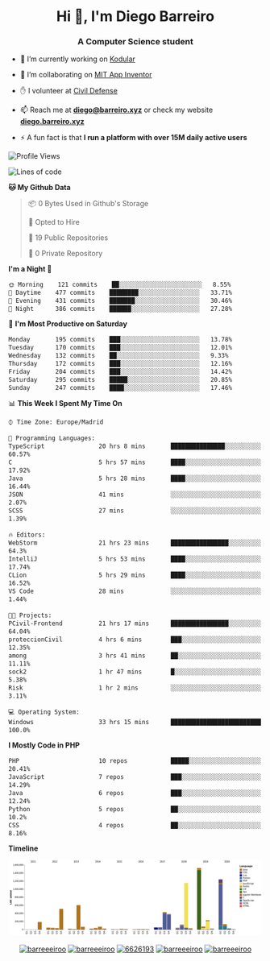 <h1 align="center">Hi 👋, I'm Diego Barreiro</h1>
<h3 align="center">A Computer Science student</h3>

- 🔭 I’m currently working on [Kodular](https://www.kodular.io)

- 👯 I’m collaborating on [MIT App Inventor](https://github.com/mit-cml/appinventor-sources)

- ✋ I volunteer at [Civil Defense](https://proteccioncivil.sdc.gal)

- 📫 Reach me at **diego@barreiro.xyz** or check my website **[diego.barreiro.xyz](https://diego.barreiro.xyz)**

- ⚡ A fun fact is that **I run a platform with over 15M daily active users**

<!--START_SECTION:waka-->
![Profile Views](http://img.shields.io/badge/Profile%20Views-9-blue)

![Lines of code](https://img.shields.io/badge/From%20Hello%20World%20I%27ve%20Written-22.4%20million%20lines%20of%20code-blue)

**🐱 My Github Data** 

> 📦 0 Bytes Used in Github's Storage 
 > 
> 💼 Opted to Hire
 > 
> 📜 19 Public Repositories
 > 
> 🔑 0 Private Repository 
 > 
**I'm a Night 🦉** 

```text
🌞 Morning    121 commits    ██░░░░░░░░░░░░░░░░░░░░░░░   8.55% 
🌆 Daytime    477 commits    ████████░░░░░░░░░░░░░░░░░   33.71% 
🌃 Evening    431 commits    ███████░░░░░░░░░░░░░░░░░░   30.46% 
🌙 Night      386 commits    ██████░░░░░░░░░░░░░░░░░░░   27.28%

```
📅 **I'm Most Productive on Saturday** 

```text
Monday       195 commits    ███░░░░░░░░░░░░░░░░░░░░░░   13.78% 
Tuesday      170 commits    ███░░░░░░░░░░░░░░░░░░░░░░   12.01% 
Wednesday    132 commits    ██░░░░░░░░░░░░░░░░░░░░░░░   9.33% 
Thursday     172 commits    ███░░░░░░░░░░░░░░░░░░░░░░   12.16% 
Friday       204 commits    ███░░░░░░░░░░░░░░░░░░░░░░   14.42% 
Saturday     295 commits    █████░░░░░░░░░░░░░░░░░░░░   20.85% 
Sunday       247 commits    ████░░░░░░░░░░░░░░░░░░░░░   17.46%

```


📊 **This Week I Spent My Time On** 

```text
⌚︎ Time Zone: Europe/Madrid

💬 Programming Languages: 
TypeScript               20 hrs 8 mins       ███████████████░░░░░░░░░░   60.57% 
C                        5 hrs 57 mins       ████░░░░░░░░░░░░░░░░░░░░░   17.92% 
Java                     5 hrs 28 mins       ████░░░░░░░░░░░░░░░░░░░░░   16.44% 
JSON                     41 mins             ░░░░░░░░░░░░░░░░░░░░░░░░░   2.07% 
SCSS                     27 mins             ░░░░░░░░░░░░░░░░░░░░░░░░░   1.39%

🔥 Editors: 
WebStorm                 21 hrs 23 mins      ████████████████░░░░░░░░░   64.3% 
IntelliJ                 5 hrs 53 mins       ████░░░░░░░░░░░░░░░░░░░░░   17.74% 
CLion                    5 hrs 29 mins       ████░░░░░░░░░░░░░░░░░░░░░   16.52% 
VS Code                  28 mins             ░░░░░░░░░░░░░░░░░░░░░░░░░   1.44%

🐱‍💻 Projects: 
PCivil-Frontend          21 hrs 17 mins      ████████████████░░░░░░░░░   64.04% 
proteccionCivil          4 hrs 6 mins        ███░░░░░░░░░░░░░░░░░░░░░░   12.35% 
among                    3 hrs 41 mins       ██░░░░░░░░░░░░░░░░░░░░░░░   11.11% 
sock2                    1 hr 47 mins        █░░░░░░░░░░░░░░░░░░░░░░░░   5.38% 
Risk                     1 hr 2 mins         ░░░░░░░░░░░░░░░░░░░░░░░░░   3.11%

💻 Operating System: 
Windows                  33 hrs 15 mins      █████████████████████████   100.0%

```

**I Mostly Code in PHP** 

```text
PHP                      10 repos            █████░░░░░░░░░░░░░░░░░░░░   20.41% 
JavaScript               7 repos             ███░░░░░░░░░░░░░░░░░░░░░░   14.29% 
Java                     6 repos             ███░░░░░░░░░░░░░░░░░░░░░░   12.24% 
Python                   5 repos             ██░░░░░░░░░░░░░░░░░░░░░░░   10.2% 
CSS                      4 repos             ██░░░░░░░░░░░░░░░░░░░░░░░   8.16%

```


**Timeline**

![Chart not found](https://github.com/barreeeiroo/barreeeiroo/blob/master/charts/bar_graph.png) 


<!--END_SECTION:waka-->

<p align="center">
<a href="https://twitter.com/barreeeiroo" target="blank"><img align="center" src="https://cdn.jsdelivr.net/npm/simple-icons@3.0.1/icons/twitter.svg" alt="barreeeiroo" height="20" width="20" /></a>
<a href="https://linkedin.com/in/barreeeiroo" target="blank"><img align="center" src="https://cdn.jsdelivr.net/npm/simple-icons@3.0.1/icons/linkedin.svg" alt="barreeeiroo" height="20" width="20" /></a>
<a href="https://stackoverflow.com/users/6626193" target="blank"><img align="center" src="https://cdn.jsdelivr.net/npm/simple-icons@3.0.1/icons/stackoverflow.svg" alt="6626193" height="20" width="20" /></a>
<a href="https://fb.com/barreeeiroo" target="blank"><img align="center" src="https://cdn.jsdelivr.net/npm/simple-icons@3.0.1/icons/facebook.svg" alt="barreeeiroo" height="20" width="20" /></a>
<a href="https://instagram.com/barreeeiroo" target="blank"><img align="center" src="https://cdn.jsdelivr.net/npm/simple-icons@3.0.1/icons/instagram.svg" alt="barreeeiroo" height="20" width="20" /></a>
</p>
